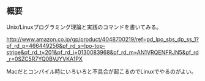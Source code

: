 ## 概要

Unix/Linuxプログラミング理論と実践のコマンドを書いてみる。

http://www.amazon.co.jp/gp/product/4048700219/ref=pd_lpo_sbs_dp_ss_1?pf_rd_p=466449256&pf_rd_s=lpo-top-stripe&pf_rd_t=201&pf_rd_i=0130083968&pf_rd_m=AN1VRQENFRJN5&pf_rd_r=0SZC5R7YQ0BVJYVKA1PX

Macだとコンパイル時にいろいろと不具合が起こるのでLinuxでやるのがよい。
